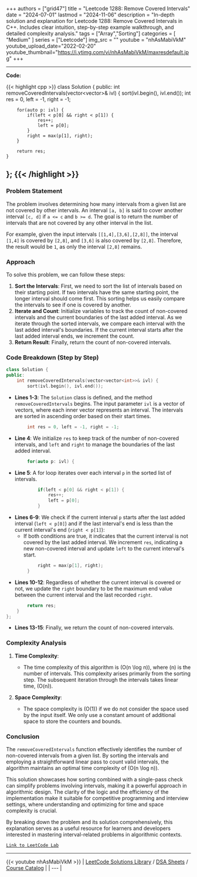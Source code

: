 
+++
authors = ["grid47"]
title = "Leetcode 1288: Remove Covered Intervals"
date = "2024-07-01"
lastmod = "2024-11-06"
description = "In-depth solution and explanation for Leetcode 1288: Remove Covered Intervals in C++. Includes clear intuition, step-by-step example walkthrough, and detailed complexity analysis."
tags = ["Array","Sorting"]
categories = [
    "Medium"
]
series = ["Leetcode"]
img_src = ""
youtube = "nhAsMabiVkM"
youtube_upload_date="2022-02-20"
youtube_thumbnail="https://i.ytimg.com/vi/nhAsMabiVkM/maxresdefault.jpg"
+++



---
**Code:**

{{< highlight cpp >}}
class Solution {
public:
    int removeCoveredIntervals(vector<vector<int>>& ivl) {
        sort(ivl.begin(), ivl.end());
        int res = 0, left = -1, right = -1;
        
        for(auto p: ivl) {
            if(left < p[0] && right < p[1]) {
                res++;
                left = p[0];
            }
            right = max(p[1], right);
        }
        
        return res;
    }
};
{{< /highlight >}}
---


### Problem Statement
The problem involves determining how many intervals from a given list are not covered by other intervals. An interval `[a, b]` is said to cover another interval `[c, d]` if `a <= c` and `b >= d`. The goal is to return the number of intervals that are not covered by any other interval in the list.

For example, given the input intervals `[[1,4],[3,6],[2,8]]`, the interval `[1,4]` is covered by `[2,8]`, and `[3,6]` is also covered by `[2,8]`. Therefore, the result would be `1`, as only the interval `[2,8]` remains.

### Approach
To solve this problem, we can follow these steps:
1. **Sort the Intervals**: First, we need to sort the list of intervals based on their starting point. If two intervals have the same starting point, the longer interval should come first. This sorting helps us easily compare the intervals to see if one is covered by another.
2. **Iterate and Count**: Initialize variables to track the count of non-covered intervals and the current boundaries of the last added interval. As we iterate through the sorted intervals, we compare each interval with the last added interval's boundaries. If the current interval starts after the last added interval ends, we increment the count.
3. **Return Result**: Finally, return the count of non-covered intervals.

### Code Breakdown (Step by Step)

```cpp
class Solution {
public:
    int removeCoveredIntervals(vector<vector<int>>& ivl) {
        sort(ivl.begin(), ivl.end());
```
- **Lines 1-3**: The `Solution` class is defined, and the method `removeCoveredIntervals` begins. The input parameter `ivl` is a vector of vectors, where each inner vector represents an interval. The intervals are sorted in ascending order based on their start times.

```cpp
        int res = 0, left = -1, right = -1;
```
- **Line 4**: We initialize `res` to keep track of the number of non-covered intervals, and `left` and `right` to manage the boundaries of the last added interval.

```cpp
        for(auto p: ivl) {
```
- **Line 5**: A for loop iterates over each interval `p` in the sorted list of intervals.

```cpp
            if(left < p[0] && right < p[1]) {
                res++;
                left = p[0];
            }
```
- **Lines 6-9**: We check if the current interval `p` starts after the last added interval (`left < p[0]`) and if the last interval's end is less than the current interval's end (`right < p[1]`):
  - If both conditions are true, it indicates that the current interval is not covered by the last added interval. We increment `res`, indicating a new non-covered interval and update `left` to the current interval's start.

```cpp
            right = max(p[1], right);
        }
```
- **Lines 10-12**: Regardless of whether the current interval is covered or not, we update the `right` boundary to be the maximum end value between the current interval and the last recorded `right`.

```cpp
        return res;
    }
};
```
- **Lines 13-15**: Finally, we return the count of non-covered intervals.

### Complexity Analysis
1. **Time Complexity**:
   - The time complexity of this algorithm is \(O(n \log n)\), where \(n\) is the number of intervals. This complexity arises primarily from the sorting step. The subsequent iteration through the intervals takes linear time, \(O(n)\).

2. **Space Complexity**:
   - The space complexity is \(O(1)\) if we do not consider the space used by the input itself. We only use a constant amount of additional space to store the counters and bounds.

### Conclusion
The `removeCoveredIntervals` function effectively identifies the number of non-covered intervals from a given list. By sorting the intervals and employing a straightforward linear pass to count valid intervals, the algorithm maintains an optimal time complexity of \(O(n \log n)\).

This solution showcases how sorting combined with a single-pass check can simplify problems involving intervals, making it a powerful approach in algorithmic design. The clarity of the logic and the efficiency of the implementation make it suitable for competitive programming and interview settings, where understanding and optimizing for time and space complexity is crucial.

By breaking down the problem and its solution comprehensively, this explanation serves as a useful resource for learners and developers interested in mastering interval-related problems in algorithmic contexts.

[`Link to LeetCode Lab`](https://leetcode.com/problems/remove-covered-intervals/description/)

---
{{< youtube nhAsMabiVkM >}}
| [LeetCode Solutions Library](https://grid47.xyz/leetcode/) / [DSA Sheets](https://grid47.xyz/sheets/) / [Course Catalog](https://grid47.xyz/courses/) |
| --- |
